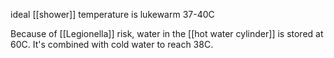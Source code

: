 ideal [[shower]] temperature is lukewarm 37-40C

Because of [[Legionella]] risk, water in the [[hot water cylinder]] is stored at 60C. 
It's combined with cold water to reach 38C.